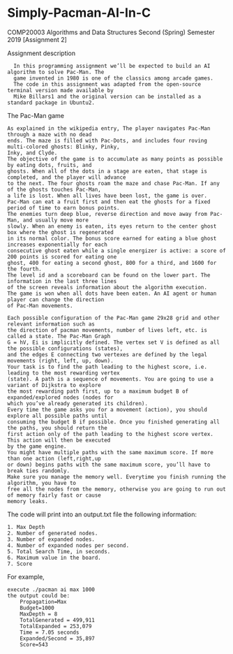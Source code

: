 # Simply-Pacman-AI-In-C

COMP20003 Algorithms and Data Structures
Second (Spring) Semester 2019
[Assignment 2]

Assignment description

      In this programming assignment we’ll be expected to build an AI algorithm to solve Pac-Man. The
      game invented in 1980 is one of the classics among arcade games. 
      The code in this assignment was adapted from the open-source terminal version made available by
      Mike Billars1 and the original version can be installed as a standard package in Ubuntu2.

The Pac-Man game

    As explained in the wikipedia entry, The player navigates Pac-Man through a maze with no dead
    ends. The maze is filled with Pac-Dots, and includes four roving multi-colored ghosts: Blinky, Pinky,
    Inky, and Clyde.
    The objective of the game is to accumulate as many points as possible by eating dots, fruits, and
    ghosts. When all of the dots in a stage are eaten, that stage is completed, and the player will advance
    to the next. The four ghosts roam the maze and chase Pac-Man. If any of the ghosts touches Pac-Man,
    a life is lost. When all lives have been lost, the game is over.
    Pac-Man can eat a fruit first and then eat the ghosts for a fixed period of time to earn bonus points.
    The enemies turn deep blue, reverse direction and move away from Pac-Man, and usually move more
    slowly. When an enemy is eaten, its eyes return to the center ghost box where the ghost is regenerated
    in its normal color. The bonus score earned for eating a blue ghost increases exponentially for each
    consecutive ghost eaten while a single energizer is active: a score of 200 points is scored for eating one
    ghost, 400 for eating a second ghost, 800 for a third, and 1600 for the fourth.
    The level id and a scoreboard can be found on the lower part. The information in the last three lines
    of the screen reveals information about the algorithm execution.
    The game is won when all dots have been eaten. An AI agent or human player can change the direction
    of Pac-Man movements.

    Each possible configuration of the Pac-Man game 29x28 grid and other relevant information such as
    the direction of pacman movements, number of lives left, etc. is called a state. The Pac-Man Graph
    G = hV, Ei is implicitly defined. The vertex set V is defined as all the possible configurations (states),
    and the edges E connecting two vertexes are defined by the legal movements (right, left, up, down).
    Your task is to find the path leading to the highest score, i.e. leading to the most rewarding vertex
    (state). A path is a sequence of movements. You are going to use a variant of Dijkstra to explore
    the most rewarding path first, up to a maximum budget B of expanded/explored nodes (nodes for
    which you’ve already generated its children).
    Every time the game asks you for a movement (action), you should explore all possible paths until
    consuming the budget B if possible. Once you finished generating all the paths, you should return the
    first action only of the path leading to the highest score vertex. This action will then be executed
    by the game engine.
    You might have multiple paths with the same maximum score. If more than one action (left,right,up
    or down) begins paths with the same maximum score, you’ll have to break ties randomly.
    Make sure you manage the memory well. Everytime you finish running the algorithm, you have to
    free all the nodes from the memory, otherwise you are going to run out of memory fairly fast or cause
    memory leaks.


The code will print into an output.txt file the following information:

    1. Max Depth
    2. Number of generated nodes.
    3. Number of expanded nodes.
    4. Number of expanded nodes per second.
    5. Total Search Time, in seconds.
    6. Maximum value in the board.
    7. Score

For example, 

    execute ./pacman ai max 1000 
    the output could be:
        Propagation=Max
        Budget=1000
        MaxDepth = 8
        TotalGenerated = 499,911
        TotalExpanded = 253,079
        Time = 7.05 seconds
        Expanded/Second = 35,897
        Score=543

